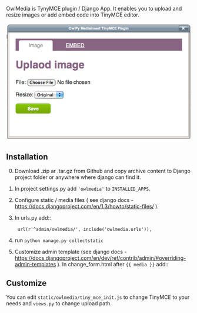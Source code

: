 OwlMedia is TynyMCE plugin / Django App. It enables you to upload and resize images or add embed code into TinyMCE editor.

![OwlMedia Screenshot](https://github.com/janislankovskis/owlmedia/raw/master/screenshot.png)

Installation
------------

0. Download .zip ar .tar.gz from Github and copy archive content to Django project folder or anywhere where django can find it.
1. In project settings.py add ``'owlmedia'`` to ``INSTALLED_APPS``.
2. Configure static / media files ( see django docs - https://docs.djangoproject.com/en/1.3/howto/static-files/ ).
3. In urls.py add::
	
		url(r'^admin/owlmedia/', include('owlmedia.urls')),

4. run ``python manage.py collectstatic``


5. Customize admin template (see django docs - https://docs.djangoproject.com/en/dev/ref/contrib/admin/#overriding-admin-templates ). In change_form.html after ``{{ media }}`` add::

	<script src="/tiny_mce/tiny_mce.js"></script>
	<script src="/static/owlmedia/tiny_mce_init.js"></script>

Customize
---------

You can edit ``static/owlmedia/tiny_mce_init.js`` to change TinyMCE to your needs 
and ``views.py`` to change upload path. 